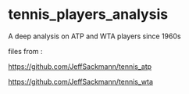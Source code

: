 # tennis_players_analysis
A deep analysis on ATP and WTA players since 1960s


files from : 

https://github.com/JeffSackmann/tennis_atp

https://github.com/JeffSackmann/tennis_wta